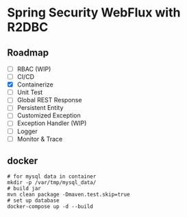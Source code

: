 # Spring Security WebFlux with R2DBC

## Roadmap

- [ ] RBAC (WIP)
- [ ] CI/CD
- [x] Containerize
- [ ] Unit Test
- [ ] Global REST Response
- [ ] Persistent Entity
- [ ] Customized Exception
- [ ] Exception Handler (WIP)
- [ ] Logger
- [ ] Monitor & Trace

## docker

```shell
# for mysql data in container
mkdir -p /var/tmp/mysql_data/
# build jar
mvn clean package -Dmaven.test.skip=true
# set up database
docker-compose up -d --build
```
